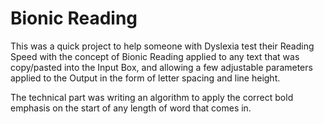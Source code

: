 # Bionic Reading

This was a quick project to help someone with Dyslexia test their Reading Speed with the concept of Bionic Reading applied to any text that was copy/pasted into the Input Box, and allowing a few adjustable parameters applied to the Output in the form of letter spacing and line height.

The technical part was writing an algorithm to apply the correct bold emphasis on the start of any length of word that comes in.
